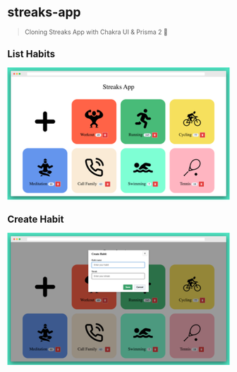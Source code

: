# streaks-app

> Cloning Streaks App with Chakra UI & Prisma 2 💖

## List Habits

![Streaks App - List Habits](./streaks-app-list-habits.png)

## Create Habit

![Streaks App - Create Habit](./streaks-app-create-habit.png)